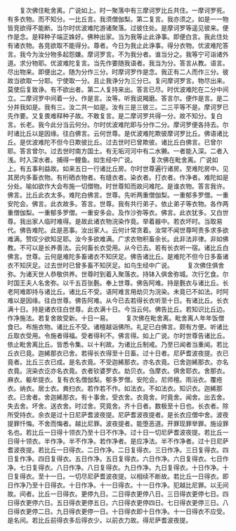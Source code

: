 <!-- { "loadSidebar": true } -->
　　复次佛住毗舍离。广说如上。时一聚落中有三摩诃罗比丘共住。一摩诃罗死。有多衣物。而不知分。一比丘言。我须僧伽梨。第二复言。我亦须之。如是一一物皆竞欲得不能断。当尔时优波难陀游诸聚落。过彼住处。是摩诃罗等遥见彼来。便作是念。是释种子端正姝好。佛种出家。当为我等止此诤事。即便白言。我此住处有诸衣物。各竞欲取不能得分。尊者。今日为我止此诤事。得分衣物。优波难陀答言。我今为汝分物多起怨嫌。摩诃罗言。不为我分者。谁当分之。我等宁可诣诸外道。求分物耶。优波难陀复言。当先作要随我语者。我当为分。答言从教。语言。尽出物来。即便出之。随为分作三分。时摩诃罗作是念。我正有二人而作三分。彼故当欲取一分耶。宁使取一分。且止我诤分为三分已。复问摩诃罗言。物尽出来。莫使后复致诤。有不欲出者。第二人复持来出。答言已尽。时优波难陀在二分中间立。二摩诃罗中间着一分。作是言。汝等。听我说羯磨。答言尔。便作是言。是二分并我如是。我有三。汝二共一如是。汝有三是三彼三。二三平等不是。摩诃罗已先作要。又复畏难释种子故。不敢复言。是二摩诃罗共得一分。故不知分。复白言。长老。我今此分当云何分。尔时优波难陀即与分作二分。摩诃罗便各持去。尔时诸比丘以是因缘。往白佛言。云何世尊。是优波难陀欺彼摩诃罗比丘。佛语诸比丘。是优波难陀不但今日欺彼比丘。过去世时已曾欺彼。诸比丘白佛言。已曾尔耶。答言曾尔。过去世时南方国土。有无垢河河中有二水獭。一者能入深。二者入浅。时入深水者。捕得一鲤鱼。如生经中广说。
　　复次佛在毗舍离。广说如上。有五事利益故。如来五日一行诸比丘房。尔时世尊遍行诸房。至难陀房中。见其房内多畜衣物。有桁晒衣物者。有缝衣者。染衣者。打衣者。作净者。难陀如是分处。喻如欲作大会布施一切僧物。时世尊知而故问难陀。是谁衣物。答言我许。佛言。比丘此衣太多。难陀白佛言。世尊。先听两重僧伽梨。一重郁多罗僧。一重安陀会。佛言。此衣故多。答言。世尊。我有共行弟子。依止弟子等衣物。各作两重僧伽梨。一重郁多罗僧。一重安多会。及作沙弥等衣。佛言。此衣犹多。又白世尊。我出家人临时难得。是故此诸衣物浣染作竟。举着器中。若衣坏时。当取易代。佛告难陀。此是恶事。汝出家人。云何计常贪着。汝常不闻世尊呵责多求多欲难满。赞叹少欲知足耶。汝今多欲难满。广求衣物积畜余长。此非法非律。非如佛教。不可以是长养善法。云何畜长衣受用。从今已去。若有长衣听一宿。诸比丘白佛言。世尊。云何是难陀多畜诸衣不知厌足。佛告诸比丘。是难陀不但今日多畜诸衣不知厌足。过去世时已曾多畜不知厌足。如鸟生经中广说。
　　复次佛住俱舍弥。为诸天世人恭敬供养。世尊时到着入聚落衣。持钵入俱舍弥城。次行乞食。尔时国王夫人名舍弥。以千五百张氎。奉上世尊。佛告阿难。持是氎衣与诸比丘。长老阿难即持与诸比丘。诸比丘不受。语阿难言用劫贝为浣染。未竟已不如法。时阿难以是因缘。往白世尊。佛告阿难。从今已去若得长衣听至十日。有诸比丘。长衣满十日。持是诸衣往白世尊。此衣满十日。今当云何。佛告比丘。若知识比丘边。作净施法。若复舍故受新。十日一易。
　　复次佛在毗舍离。毗舍离人年年饭僧食已。布施衣物。诸比丘不受。诸檀越诣佛所。礼足已白佛言。颇有方便。听诸比丘取衣受用。令施者得福。受者得利不。佛言得。如上广说。尔时世尊告诸比丘。依止毗舍离比丘。皆悉令集。以十利故。为诸比丘制戒。乃至已闻者当重闻。若比丘衣已竟。迦絺那衣已舍。若得长衣得至十日畜。过十日者。尼萨耆波夜提。衣已竟者。比丘三衣已成。是名衣竟。不受迦絺那衣。亦名衣竟。已舍迦絺那衣。亦名衣竟。浣染衣讫亦名衣竟。衣者钦婆罗衣。劫贝衣。刍摩衣。俱舍耶衣。舍那衣。麻衣。躯牟提衣。复有衣名僧伽梨。郁多罗僧。安陀会。尼师檀。雨浴衣。覆疮衣。纳衣。居士衣。粪扫衣。若作若不作。如法衣。不如法衣。知识衣。迦絺那衣。已舍者。舍迦絺那衣。有十事舍。受衣舍。衣竟舍。时竟舍。闻舍。出去舍。失去舍。坏舍。送衣舍。时过舍。究竟舍。齐十日者。数极至十日也。长衣者。除所受持衣。余衣是过十日尼萨耆波夜提。尼萨耆波夜提者。是长衣应僧中舍。波夜提罪忏悔。不舍而悔者。越比尼罪。波夜提者。能堕恶道。开罪现罪举罪。施设罪名也。若比丘一日得十领衣乃至十日不作净。过十日一切尼萨耆波夜提。若比丘一日得十领衣。半作净。半不作净。若作净者。是应净法。半不作净者。过十日尼萨耆波夜提。若比丘一日得衣。二日作净。二日复得衣。三日作净。三日复得衣。四日复作净。四日复得衣。五日作净。五日复得衣。六日作净。六日复得衣。七日作净。七日复得衣。八日作净。八日复得衣。九日作净。九日复得衣。十日作净。十日复得衣。至十一日。一切尽尼萨耆波夜提。以相续不断故。若比丘一日得衣。即日作净乃至十日得衣。十日作净。十一日得衣。十一日作净。犯越比尼罪。以无间故。间者。比丘一日得衣。更停九日。二日得衣更停八日。三日得衣更停七日。四日得衣更停六日。五日得衣更停五日。六日得衣更停四日。七日得衣更停三日。八日得衣更停二日。九日得衣更停一日。十日得衣即十日作净。十一日得衣不应受。是名间。若比丘前得衣多后得衣少。以前衣力故。得尼萨耆波夜提。
